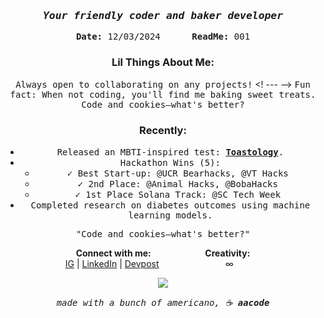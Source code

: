 <div align="center">

<!-- ### <samp>Aurelia Sindhu</samp> -->
### <samp>*Your friendly coder and baker developer*</samp>
<samp>**Date:** 12/03/2024 &nbsp;&nbsp;&nbsp;&nbsp; **ReadMe:** 001</samp>

### Lil Things About Me:
<samp>Always open to collaborating on any projects!</samp>
<! --- -->
<samp>Fun fact: When not coding, you'll find me baking </samp>
<samp> sweet treats. Code and cookies—what's better? </samp>

### Recently:
- <samp>Released an MBTI-inspired test: [**Toastology**](https://bit.ly/toastology).</samp>
- <samp> Hackathon Wins (5): </samp>
  - <samp>✓ Best Start-up: @UCR Bearhacks, @VT Hacks</samp>
  - <samp>✓ 2nd Place: @Animal Hacks, @BobaHacks</samp>
  - <samp>✓ 1st Place Solana Track: @SC Tech Week</samp>
- <samp>Completed research on diabetes outcomes using machine learning models.</samp>

<!-- --- -->

<samp>"Code and cookies—what's better?"</samp>

<!-- --- -->

**Connect with me:** &nbsp;&nbsp;&nbsp;&nbsp;&nbsp;&nbsp;&nbsp;&nbsp;&nbsp;&nbsp;&nbsp;&nbsp;&nbsp;&nbsp;&nbsp;&nbsp;&nbsp;&nbsp;&nbsp;&nbsp;
**Creativity:**  
[IG](https://www.instagram.com/aacodee/?hl=en)</samp> | [LinkedIn](https://www.linkedin.com/in/aurelia-sindhunirmala/)</samp> | [Devpost](https://devpost.com/AureliaSindhu)</samp>&nbsp;&nbsp;&nbsp;&nbsp;&nbsp;&nbsp;&nbsp;&nbsp;&nbsp;&nbsp;&nbsp;&nbsp;&nbsp;&nbsp;&nbsp;&nbsp;&nbsp;&nbsp;&nbsp;&nbsp;&nbsp;&nbsp;&nbsp;&nbsp;&nbsp;&nbsp; ∞ &nbsp;&nbsp;&nbsp;&nbsp;&nbsp;&nbsp;&nbsp;&nbsp;&nbsp;&nbsp;

<a href="https://visitcount.itsvg.in">
  <img src="https://visitcount.itsvg.in/api?id=AureliaSindhu&label=cafe%20visits&color=12&icon=7&pretty=true" />
</a>

<samp>*made with a bunch of americano, ☕️ **aacode***</samp>

</div>
